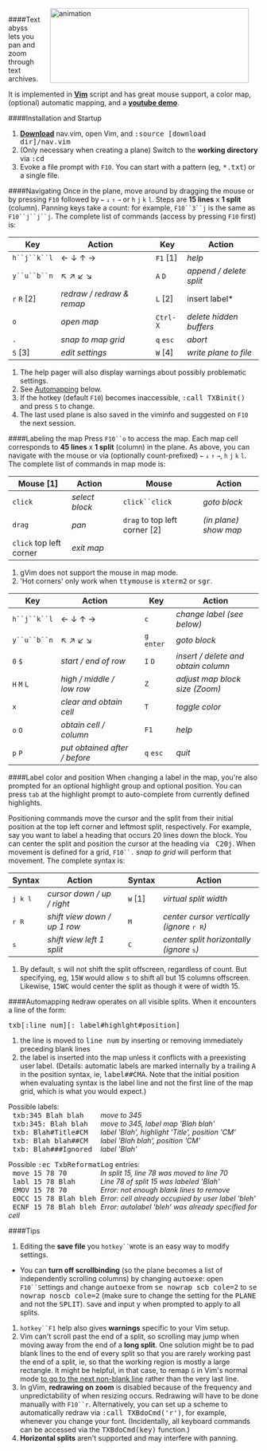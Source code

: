 <img hspace='20' align='right' src="https://raw.github.com/q335r49/textabyss/gh-pages/images/textabyss-animation-optimized.gif" width="400" height="150" alt="animation"/>

####Textabyss lets you pan and zoom through text archives.

It is implemented in **[Vim](http://www.vim.org)** script and has great mouse support, a color map, (optional) automatic mapping, and a **[youtube demo](http://www.youtube.com/watch?v=xkED6Mv_4bc)**.

####Installation and Startup
1. **[Download](https://raw.github.com/q335r49/textabyss/master/nav.vim)** nav.vim, open Vim, and <samp>:source [download dir]/nav.vim</samp>
1. (Only necessary when creating a plane) Switch to the **working directory** via <samp>:cd</samp> 
1. Evoke a file prompt with `F10`. You can start with a pattern (eg, <samp>*.txt</samp>) or a single file.

####Navigating
Once in the plane, move around by dragging the mouse or by pressing `F10` followed by `←` `↓` `↑` `→` or `h` `j` `k` `l`. Steps are **15 lines** x **1 split** (column). Panning keys take a count: for example, `F10``3``j` is the same as `F10``j``j``j`. The complete list of commands (access by pressing `F10` first) is: 

Key | Action | | Key | Action
----- | ----- | --- | --- | ---
`h``j``k``l`| ← ↓ ↑ → | | `F1` [1] | *help*
`y``u``b``n`| ↖ ↗ ↙ ↘  ||`A` `D` |*append / delete split*
`r` `R` [2]| *redraw / redraw & remap* | | `L` [2] | insert label*
`o` | *open map* | | `Ctrl-X`| *delete hidden buffers*
`.` | *snap to map grid* | |`q` `esc` | *abort*
`S` [3] | *edit settings* | |`W` [4]| *write plane to file*
1. The help pager will also display warnings about possibly problematic settings.  
2. See [Automapping](#automapping) below.  
3. If the hotkey (default `F10`) becomes inaccessible, <samp>:call TXBinit()</samp> and press `S` to change.  
4. The last used plane is also saved in the viminfo and suggested on `F10` the next session.

####Labeling the map
Press `F10``o` to access the map. Each map cell corresponds to **45 lines** x **1 split** (column) in the plane. As above, you can navigate with the mouse or via (optionally count-prefixed) `←` `↓` `↑` `→`, `h` `j` `k` `l`. The complete list of commands in map mode is:

Mouse [1] | Action | | Mouse | Action
--- | --- | --- | --- | ---
`click`|*select block*||`click``click`|*goto block*
`drag` | *pan* | | `drag` to top left corner [2] | *(in plane) show map*
`click` top left corner|*exit map*|||
1. gVim does not support the mouse in map mode.  
2. 'Hot corners' only work when <samp>ttymouse</samp> is <samp>xterm2</samp> or <samp>sgr</samp>.

Key | Action | | Key | Action
--- | --- | --- | --- | ---
`h``j``k``l` | ← ↓ ↑ → | | `c` | *change label (see below)*
`y``u``b``n` | ↖ ↗ ↙ ↘  | | `g` `enter` | *goto block* 
`0` `$` | *start / end of row* | | `I` `D` | *insert / delete and obtain column*
`H` `M` `L` | *high / middle / low row* | | `Z` | *adjust map block size (Zoom)*
`x` | *clear and obtain cell* | | `T` | *toggle color*
`o` `O` | *obtain cell / column*| | `F1` |*help*
`p` `P` | *put obtained after / before*| |`q` `esc`|*quit*

####Label color and position
When `c`hanging a label in the map, you're also prompted for an optional highlight group and optional position. You can press `tab` at the highlight prompt to auto-complete from currently defined highlights.

Positioning commands move the cursor and the split from their initial position at the top left corner and leftmost split, respectively. For example, say you want to label a heading that occurs 20 lines down the block. You can center the split and position the cursor at the heading via <samp>&nbsp;C20j</samp>. When movement is defined for a grid, `F10``.` *snap to grid* will perform that movement. The complete syntax is:

Syntax | Action | | Syntax | Action
--- | --- | --- | --- | ---
<samp>j k l</samp>|*cursor down / up / right*| |<samp>W</samp> [1] | *virtual split width*
<samp>r R</samp>|*shift view down / up 1 row*| |<samp>M</samp> | *center cursor vertically (ignore* <samp>r R</samp>*)*
<samp>s</samp>|*shift view left 1 split*| |<samp>C</samp> | *center split horizontally (ignore* <samp>s</samp>*)*
1. By default, <samp>s</samp> will not shift the split offscreen, regardless of count. But specifying, eg, <samp>15W</samp> would allow <samp>s</samp> to shift all but 15 columns offscreen. Likewise, <samp>15WC</samp> would center the split as though it were of width 15.

####Automapping
`R`edraw operates on all visible splits. When it encounters a line of the form:

<samp>txb[:line num][: label#highlght#position]</samp>

1. the line is moved to <samp>line num</samp> by inserting or removing immediately preceding blank lines
1. the label is inserted into the map unless it conflicts with a preexisting user label. (Details: automatic labels are marked internally by a trailing <samp>A</samp> in the position syntax, ie, <samp>label##CMA</samp>. Note that the initial position when evaluating syntax is the label line and not the first line of the map grid, which is what you would expect.)

Possible labels:  
<samp>&nbsp;txb:345 Blah blah&nbsp;&nbsp;&nbsp;&nbsp;</samp>*move to 345*  
<samp>&nbsp;txb:345: Blah blah&nbsp;&nbsp;&nbsp;</samp>*move to 345, label map 'Blah blah'*  
<samp>&nbsp;txb: Blah#Title#CM&nbsp;&nbsp;&nbsp;</samp>*label 'Blah', highlight 'Title', position 'CM'*  
<samp>&nbsp;txb: Blah blah##CM&nbsp;&nbsp;&nbsp;</samp>*label 'Blah blah', position 'CM'*  
<samp>&nbsp;txb: Blah###Ignored&nbsp;&nbsp;</samp>*label 'Blah'*

Possible <samp>:ec TxbReformatLog</samp> entries:  
<samp>&nbsp;move 15 78 70&nbsp;&nbsp;&nbsp;&nbsp;&nbsp;&nbsp;&nbsp;&nbsp;</samp>*In split 15, line 78 was moved to line 70*  
<samp>&nbsp;labl 15 78 Blah&nbsp;&nbsp;&nbsp;&nbsp;&nbsp;&nbsp;</samp>*Line 78 of split 15 was labeled 'Blah'*  
<samp>&nbsp;EMOV 15 78 70&nbsp;&nbsp;&nbsp;&nbsp;&nbsp;&nbsp;&nbsp;&nbsp;</samp>*Error: not enough blank lines to remove*  
<samp>&nbsp;EOCC 15 78 Blah bleh&nbsp;</samp>*Error: cell already occupied by user label 'bleh'*  
<samp>&nbsp;ECNF 15 78 Blah bleh&nbsp;</samp>*Error: autolabel 'bleh' was already specified for cell*  


####Tips
1. Editing the **save file** you `hotkey``W`rote is an easy way to modify settings.
* You can **turn off scrollbinding** (so the plane becomes a list of independently scrolling columns) by changing <samp>autoexe</samp>: open `F10``S`ettings and `c`hange <samp>autoexe</samp> from <samp>se nowrap scb cole=2</samp> to <samp>se nowrap noscb cole=2</samp> (make sure to change the setting for the <samp>PLANE</samp> and not the <samp>SPLIT</samp>). `S`ave and input <samp>y</samp> when prompted to apply to all splits.
1. `hotkey``F1` help also gives **warnings** specific to your Vim setup.
1. Vim can't scroll past the end of a split, so scrolling may jump when moving away from the end of a **long split**. One solution might be to pad blank lines to the end of every split so that you are rarely working past the end of a split, ie, so that the working region is mostly a large rectangle. It might be helpful, in that case, to remap `G` in Vim's normal mode [to go to the next non-blank line](https://github.com/q335r49/textabyss/wiki/G-gg-remappings) rather than the very last line.
1. In gVim, **redrawing on zoom** is disabled because of the frequency and unpredictability of when resizing occurs. Redrawing will have to be done manually with `F10``r`. Alternatively, you can set up a scheme to automatically redraw via <samp>:call TXBdoCmd('r')</samp>, for example, whenever you change your font. (Incidentally, all keyboard commands can be accessed via the <samp>TXBdoCmd(key)</samp> function.)
1. **Horizontal splits** aren't supported and may interfere with panning.
